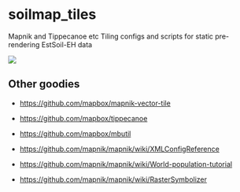 # soilmap_tiles

Mapnik and Tippecanoe etc Tiling configs and scripts for static pre-rendering EstSoil-EH data

![](estsoil_usda_textures_syle_mapnik_manual.png)

## Other goodies

- https://github.com/mapbox/mapnik-vector-tile

- https://github.com/mapbox/tippecanoe
- https://github.com/mapbox/mbutil

- https://github.com/mapnik/mapnik/wiki/XMLConfigReference
- https://github.com/mapnik/mapnik/wiki/World-population-tutorial
- https://github.com/mapnik/mapnik/wiki/RasterSymbolizer
